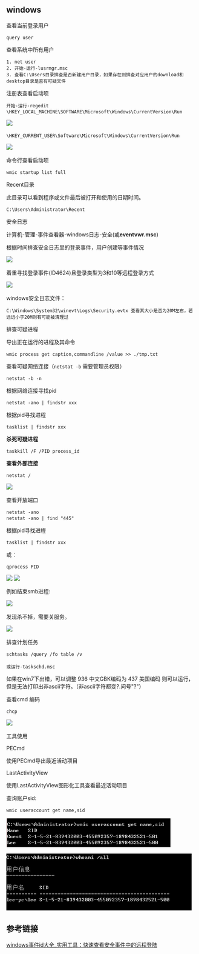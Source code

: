 ## windows

查看当前登录用户

	query user

查看系统中所有用户

	1. net user
	2. 开始-运行-lusrmgr.msc
	3. 查看C:\Users目录排查是否新建用户目录，如果存在则排查对应用户的download和desktop目录是否有可疑文件

注册表查看启动项

	开始-运行-regedit
	\HKEY_LOCAL_MACHINE\SOFTWARE\Microsoft\Windows\CurrentVersion\Run

![](images/1.png)

	\HKEY_CURRENT_USER\Software\Microsoft\Windows\CurrentVersion\Run

![](images/2.png)

命令行查看启动项

	wmic startup list full

Recent目录

此目录可以看到程序或文件最后被打开和使用的日期时间。

	C:\Users\Administrator\Recent

安全日志

计算机-管理-事件查看器-windows日志-安全(或**eventvwr.msc**)

根据时间排查安全日志里的登录事件，用户创建等事件情况

![](images/3.png)

着重寻找登录事件(ID4624)且登录类型为3和10等远程登录方式

![](images/4.png)

windows安全日志文件：

	C:\Windows\System32\winevt\Logs\Security.evtx 查看其大小是否为20M左右，若远远小于20M则有可能被清理过

排查可疑进程

导出正在运行的进程及其命令

	wmic process get caption,commandline /value >> ./tmp.txt

查看可疑网络连接（```netstat -b``` 需要管理员权限）

	netstat -b -n

根据网络连接寻找pid

	netstat -ano | findstr xxx

根据pid寻找进程

	tasklist | findstr xxx

**杀死可疑进程**

	taskkill /F /PID process_id

**查看外部连接**

	netstat /

![](images/5.png)


查看开放端口

	netstat -ano 
	netstat -ano | find "445"

根据pid寻找进程

	tasklist | findstr xxx

或：

	qprocess PID

![](images/7.jpg)
![](images/9.jpg)

例如结束smb进程:

![](images/8.jpg)

发现杀不掉，需要关服务。

![](images/10.png)

排查计划任务

	schtasks /query /fo table /v

	或运行-taskschd.msc

如果在win7下出错，可以调整 936 中文GBK编码为 437 美国编码 则可以运行，但是无法打印出非ascii字符。（非ascii字符都变?.问号"?"）

查看cmd 编码

	chcp

![](images/6.jpg)

工具使用

PECmd

使用PECmd导出最近活动项目

LastActivityView

使用LastActivityView图形化工具查看最近活动项目

查询账户sid:

	wmic useraccount get name,sid

![](images/11.jpg)

![](images/12.jpg)

## 参考链接

[windows事件id大全_实用工具：快速查看安全事件中的远程登陆](https://blog.csdn.net/weixin_39538789/article/details/111163482)